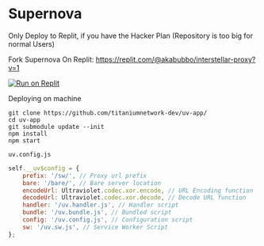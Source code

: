 # Supernova

Only Deploy to Replit, if you have the Hacker Plan (Repository is too big for normal Users)

Fork Supernova On Replit: https://replit.com/@akabubbo/interstellar-proxy?v=1 


[![Run on Replit](https://raw.githubusercontent.com/BinBashBanana/deploy-buttons/master/buttons/remade/replit.svg)](https://replit.com/github/InterstellarNetwork/Supernov)


Deploying on machine

```
git clone https://github.com/titaniumnetwork-dev/uv-app/
cd uv-app
git submodule update --init
npm install
npm start
```

`uv.config.js`

```javascript
self.__uv$config = {
    prefix: '/sw/', // Proxy url prefix
    bare: '/bare/', // Bare server location
    encodeUrl: Ultraviolet.codec.xor.encode, // URL Encoding function
    decodeUrl: Ultraviolet.codec.xor.decode, // Decode URL function
    handler: '/uv.handler.js', // Handler script
    bundle: '/uv.bundle.js', // Bundled script
    config: '/uv.config.js', // Configuration script
    sw: '/uv.sw.js', // Service Worker Script
};
```
